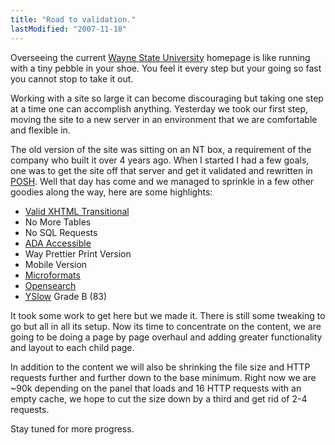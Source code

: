 ```yaml
---
title: "Road to validation."
lastModified: "2007-11-18"
---
```


Overseeing the current [Wayne State University](http://wayne.edu/) homepage is like running with a tiny pebble in your shoe. You feel it every step but your going so fast you cannot stop to take it out.

Working with a site so large it can become discouraging but taking one step at a time one can accomplish anything. Yesterday we took our first step, moving the site to a new server in an environment that we are comfortable and flexible in.

The old version of the site was sitting on an NT box, a requirement of the company who built it over 4 years ago. When I started I had a few goals, one was to get the site off that server and get it validated and rewritten in [POSH](http://microformats.org/wiki/posh). Well that day has come and we managed to sprinkle in a few other goodies along the way, here are some highlights:

- [Valid XHTML Transitional](http://validator.w3.org/check?verbose=1&uri=http%3A%2F%2Fwayne.edu%2F)
- No More Tables
- No SQL Requests
- [ADA Accessible](http://www.cynthiasays.com/mynewtester/cynthia.exe?rptmode=2&url1=http%3A%2F%2Fwayne.edu%2F)
- Way Prettier Print Version
- Mobile Version
- [Microformats](http://microformats.org/)
- [Opensearch](http://www.opensearch.org/Home)
- [YSlow](http://developer.yahoo.com/yslow/) Grade B (83)

It took some work to get here but we made it. There is still some tweaking to go but all in all its setup. Now its time to concentrate on the content, we are going to be doing a page by page overhaul and adding greater functionality and layout to each child page.

In addition to the content we will also be shrinking the file size and HTTP requests further and further down to the base minimum. Right now we are ~90k depending on the panel that loads and 16 HTTP requests with an empty cache, we hope to cut the size down by a third and get rid of 2-4 requests.

Stay tuned for more progress.
